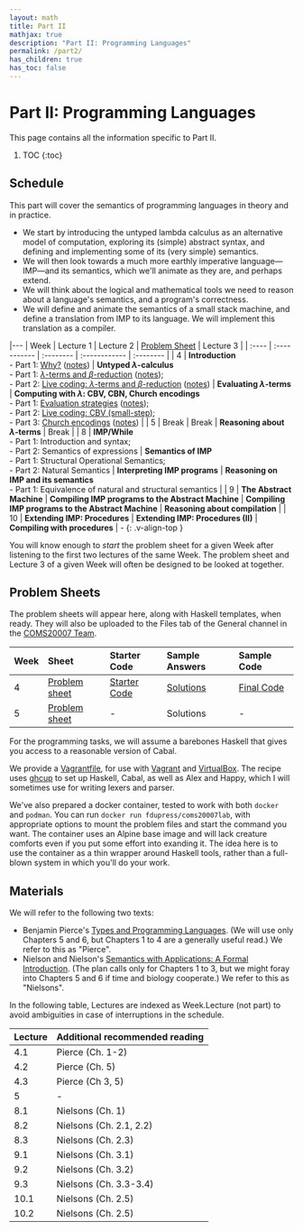 ```yaml
---
layout: math
title: Part II
mathjax: true
description: "Part II: Programming Languages"
permalink: /part2/
has_children: true
has_toc: false
---
```


# Part II: Programming Languages
This page contains all the information specific to Part II.
1. TOC
{:toc}

## Schedule

This part will cover the semantics of programming languages in theory and in practice.
* We start by introducing the untyped lambda calculus as an alternative model of computation, exploring its (simple) abstract syntax, and defining and implementing some of its (very simple) semantics.
* We will then look towards a much more earthly imperative language—IMP—and its semantics, which we'll animate as they are, and perhaps extend.
* We will think about the logical and mathematical tools we need to reason about a language's semantics, and a program's correctness.
* We will define and animate the semantics of a small stack machine, and define a translation from IMP to its language. We will implement this translation as a compiler.

|---
| Week  | Lecture 1                                                                                   | Lecture 2                                                                                                                                                                                                | [Problem Sheet](#problem-sheets)                     | Lecture 3                                                                                                                                                                                                                              |
| :---- | :-----------                                                                                | :--------                                                                                                                                                                                                | :------------                                        | :--------                                                                                                                                                                                                                              |
| 4     | **Introduction**<br/>- Part 1: [Why?][l01_1] ([notes][n01_1])                               | **Untyped $\lambda$-calculus**<br/>- Part 1: [$\lambda$-terms and $\beta$-reduction][l02_1] ([notes][n02_1]);<br/>- Part 2: [Live coding: $\lambda$-terms and $\beta$-reduction][l02_2] ([notes][n02_2]) | **Evaluating $\lambda$-terms**                       | **Computing with $\lambda$: CBV, CBN, Church encodings**<br/>- Part 1: [Evaluation strategies][l03_1] ([notes][n03_1]);<br/>- Part 2: [Live coding: CBV (small-step)][l03_2];<br/>- Part 3: [Church encodings][l03_3] ([notes][n03_3]) |
| 5     | Break                                                                                       | Break                                                                                                                                                                                                    | **Reasoning about $\lambda$-terms**                  | Break                                                                                                                                                                                                                                  |
| 8     | **IMP/While**<br/>- Part 1: Introduction and syntax;<br/>- Part 2: Semantics of expressions | **Semantics of IMP**<br/>- Part 1: Structural Operational Semantics;<br/>- Part 2: Natural Semantics                                                                                                     | **Interpreting IMP programs**                        | **Reasoning on IMP and its semantics**<br/>- Part 1: Equivalence of natural and structural semantics                                                                                                                                   |
| 9     | **The Abstract Machine**                                                                    | **Compiling IMP programs to the Abstract Machine**                                                                                                                                                       | **Compiling IMP programs to the Abstract Machine**   | **Reasoning about compilation**                                                                                                                                                                                                        |
| 10    | **Extending IMP: Procedures**                                                               | **Extending IMP: Procedures (II)**                                                                                                                                                                       | **Compiling with procedures**                        | -
{: .v-align-top }

[l01_1]: https://web.microsoftstream.com/video/e0c39a90-ad79-4288-aa36-9a2f539f151e?channelId=029543e1-41d8-4091-b07b-af0c676c468c
[n01_1]: https://uob.sharepoint.com/teams/grp-COMS20007/Shared%20Documents/General/Notes%20%28Part%20II%29/Lecture1-Introduction.pdf
[l02_1]: https://web.microsoftstream.com/video/99bcfe48-1b5c-4266-ab4c-a13c23e5cd89?channelId=029543e1-41d8-4091-b07b-af0c676c468c
[n02_1]: https://uob.sharepoint.com/teams/grp-COMS20007/Shared%20Documents/General/Notes%20%28Part%20II%29/Lecture2-Lambda%20and%20Beta.pdf
[l02_2]: https://web.microsoftstream.com/video/3e58341a-316f-4a79-9362-191f54df2baf?channelId=029543e1-41d8-4091-b07b-af0c676c468c
[n02_2]: https://uob.sharepoint.com/teams/grp-COMS20007/Shared%20Documents/General/Notes%20%28Part%20II%29/Lecture2-Collected.pdf
[l03_1]: https://web.microsoftstream.com/video/f9323006-ed24-4d40-98ce-8ed64f660e4e?channelId=029543e1-41d8-4091-b07b-af0c676c468c
[n03_1]: https://uob.sharepoint.com/teams/grp-COMS20007/Shared%20Documents/General/Notes%20%28Part%20II%29/Lecture3-CBV-CBN-Normal.pdf
[l03_2]: https://web.microsoftstream.com/video/7a4738a6-12cc-4262-ad2b-d1ba8f84e4da?channelId=029543e1-41d8-4091-b07b-af0c676c468c
[l03_3]: https://web.microsoftstream.com/video/d0bc40e3-1491-4786-ae56-a1cfb902b07f?channelId=029543e1-41d8-4091-b07b-af0c676c468c
[n03_3]: https://uob.sharepoint.com/teams/grp-COMS20007/Shared%20Documents/General/Notes%20%28Part%20II%29/Lecture3-Encodings.pdf

You will know enough to _start_ the problem sheet for a given Week after
listening to the first two lectures of the same Week. The problem sheet and
Lecture 3 of a given Week will often be designed to be looked at together.

## Problem Sheets
The problem sheets will appear here, along with Haskell templates, when ready.
They will also be uploaded to the Files tab of the General channel in the
[COMS20007 Team](https://teams.microsoft.com/l/team/19%3add828ce0548d42159af589fd2340ec82%40thread.tacv2/conversations?groupId=ae85fd4b-b6ac-4b6c-870d-7e4451649167&tenantId=b2e47f30-cd7d-4a4e-a5da-b18cf1a4151b).

| Week | Sheet                | Starter Code        | Sample Answers     | Sample Code         |
| :--- | :----                | :-----------        | :-------------     | :----------         |
| 4    | [Problem sheet][s01] | [Starter Code][c01] | [Solutions][ans01] | [Final Code][sol01] |
| 5    | [Problem sheet][s02] | -                   | Solutions          | -                   |

[s01]: https://uob.sharepoint.com/teams/grp-COMS20007/Shared%20Documents/General/Problems%20%28Part%20II%29/lab1-sheet.pdf
[c01]: https://uob.sharepoint.com/teams/grp-COMS20007/Shared%20Documents/General/Problems%20%28Part%20II%29/lab1-code.zip
[ans01]: https://uob.sharepoint.com/teams/grp-COMS20007/Shared%20Documents/General/Problems%20(Part%20II)/lab1-solution.pdf
[sol01]: https://uob.sharepoint.com/teams/grp-COMS20007/Shared%20Documents/General/Problems%20(Part%20II)/lab1-solution.zip

[s02]: https://uob.sharepoint.com/teams/grp-COMS20007/Shared%20Documents/General/Problems%20(Part%20II)/lab2-sheet.pdf

For the programming tasks, we will assume a barebones Haskell that gives you
access to a reasonable version of Cabal.

We provide a
[Vagrantfile](https://uob.sharepoint.com/teams/grp-COMS20007/Shared%20Documents/General/Vagrantfile),
for use with [Vagrant](https://www.vagrantup.com) and
[VirtualBox](https://www.virtualbox.org/). The recipe uses
[ghcup](https://www.haskell.org/ghcup) to set up Haskell, Cabal, as well as
Alex and Happy, which I will sometimes use for writing lexers and parser.

We've also prepared a docker container, tested to work with both `docker` and
`podman`. You can run `docker run fdupress/coms20007lab`, with appropriate
options to mount the problem files and start the command you want. The
container uses an Alpine base image and will lack creature comforts even if you
put some effort into exanding it. The idea here is to use the container as a
thin wrapper around Haskell tools, rather than a full-blown system in which
you'll do your work.

## Materials
We will refer to the following two texts:
- Benjamin Pierce's [Types and Programming Languages](https://bris.on.worldcat.org/oclc/51958338). (We will use only Chapters 5 and 6, but Chapters 1 to 4 are a generally useful read.) We refer to this as "Pierce".
- Nielson and Nielson's [Semantics with Applications: A Formal Introduction](http://www.cs.ru.nl/~herman/onderwijs/semantics2019/wiley.pdf). (The plan calls only for Chapters 1 to 3, but we might foray into Chapters 5 and 6 if time and biology cooperate.) We refer to this as "Nielsons".

In the following table, Lectures are indexed as Week.Lecture (not part) to
avoid ambiguities in case of interruptions in the schedule.

| Lecture | Additional recommended reading |
| :------ | :----------------------------- |
| 4.1     | Pierce (Ch. 1-2)               |
| 4.2     | Pierce (Ch. 5)                 |
| 4.3     | Pierce (Ch 3, 5)               |
| 5       | -                              |
| 8.1     | Nielsons (Ch. 1)               |
| 8.2     | Nielsons (Ch. 2.1, 2.2)        |
| 8.3     | Nielsons (Ch. 2.3)             |
| 9.1     | Nielsons (Ch. 3.1)             |
| 9.2     | Nielsons (Ch. 3.2)             |
| 9.3     | Nielsons (Ch. 3.3-3.4)         |
| 10.1    | Nielsons (Ch. 2.5)             |
| 10.2    | Nielsons (Ch. 2.5)             |
